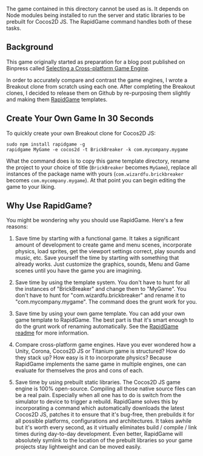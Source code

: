 The game contained in this directory cannot be used as is. It depends on Node modules being installed to run the server and static libraries to be prebuilt for Cocos2D JS. The RapidGame command handles both of these tasks.


Background
----------

This game originally started as preparation for a blog post published on Binpress called [Selecting a Cross-platform Game Engine](http://www.binpress.com/blog/2014/05/14/selecting-cross-platform-game-engine/).

In order to accurately compare and contrast the game engines, I wrote a Breakout clone from scratch using each one. After completing the Breakout clones, I decided to release them on Github by re-purposing them slightly and making them [RapidGame](http://wizardfu.com/rapidgame) templates.


Create Your Own Game In 30 Seconds
----------------------------------

To quickly create your own Breakout clone for Cocos2D JS:

	sudo npm install rapidgame -g
	rapidgame MyGame -e cocos2d -t BrickBreaker -k com.mycompany.mygame

What the command does is to copy this game template directory, rename the project to your choice of title (`BrickBreaker` becomes `MyGame`), replace all instances of the package name with yours (`com.wizardfu.brickbreaker` becomes `com.mycompany.mygame`). At that point you can begin editing the game to your liking.


Why Use RapidGame?
------------------

You might be wondering why you should use RapidGame. Here's a few reasons:

 1. Save time by starting with a functional game. It takes a significant amount of development to create game and menu scenes, incorporate physics, load sprites, get the viewport settings correct, play sounds and music, etc. Save yourself the time by starting with something that already works. Just customize the graphics, sounds, Menu and Game scenes until you have the game you are imagining.
 
 2. Save time by using the template system. You don't have to hunt for all the instances of "BrickBreaker" and change them to "MyGame". You don't have to hunt for "com.wizardfu.brickbreaker" and rename it to "com.mycompany.mygame". The command does the grunt work for you.
 
 3. Save time by using your own game template. You can add your own game template to RapidGame. The best part is that it's smart enough to do the grunt work of renaming automatically. See the [RapidGame readme](https://github.com/NatWeiss/RapidGame/blob/master/README.md) for more information.
 
 4. Compare cross-platform game engines. Have you ever wondered how a Unity, Corona, Cocos2D JS or Titanium game is structured? How do they stack up? How easy is it to incorporate physics? Because RapidGame implements the same game in multiple engines, one can evaluate for themselves the pros and cons of each.

 5. Save time by using prebuilt static libraries. The Cocos2D JS game engine is 100% open-source. Compiling all those native source files can be a real pain. Especially when all one has to do is switch from the simulator to device to trigger a rebuild. RapidGame solves this by incorporating a command which automatically downloads the latest Cocos2D JS, patches it to ensure that it's bug-free, then prebuilds it for all possible platforms, configurations and architectures. It takes awhile but it's worth every second, as it virtually eliminates build / compile / link times during day-to-day development. Even better, RapidGame will absolutely symlink to the location of the prebuilt libraries so your game projects stay lightweight and can be moved easily.
  